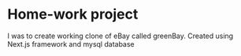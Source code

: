 # Home-work project

I was to create working clone of eBay called greenBay.
Created using Next.js framework and mysql database
